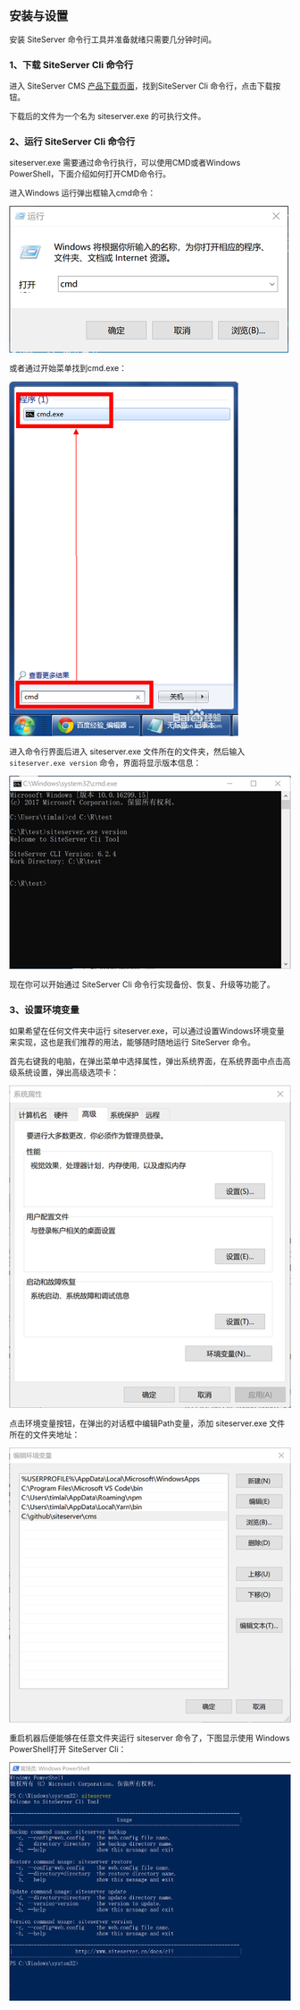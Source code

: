 ## 安装与设置

安装 SiteServer 命令行工具并准备就绪只需要几分钟时间。

### 1、下载 SiteServer Cli 命令行

进入 SiteServer CMS [产品下载页面](http://cms.siteserver.cn/download.html)，找到SiteServer Cli 命令行，点击下载按钮。

下载后的文件为一个名为 siteserver.exe 的可执行文件。

### 2、运行 SiteServer Cli 命令行

siteserver.exe 需要通过命令行执行，可以使用CMD或者Windows PowerShell，下面介绍如何打开CMD命令行。

进入Windows 运行弹出框输入cmd命令：

![](setup/01.png)

或者通过开始菜单找到cmd.exe：

![](setup/02.jpg)

进入命令行界面后进入 siteserver.exe 文件所在的文件夹，然后输入 `siteserver.exe version` 命令，界面将显示版本信息：

![](setup/03.png)

现在你可以开始通过 SiteServer Cli 命令行实现备份、恢复、升级等功能了。

### 3、设置环境变量

如果希望在任何文件夹中运行 siteserver.exe，可以通过设置Windows环境变量来实现，这也是我们推荐的用法，能够随时随地运行 SiteServer 命令。

首先右键我的电脑，在弹出菜单中选择属性，弹出系统界面，在系统界面中点击高级系统设置，弹出高级选项卡：

![](setup/04.png)

点击环境变量按钮，在弹出的对话框中编辑Path变量，添加 siteserver.exe 文件所在的文件夹地址：

![](setup/05.png)

重启机器后便能够在任意文件夹运行 siteserver 命令了，下图显示使用 Windows PowerShell打开 SiteServer Cli：

![](setup/06.png)